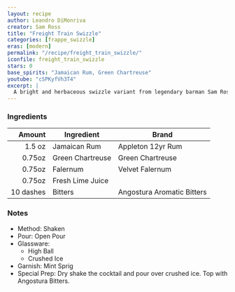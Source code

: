 ```yaml
---
layout: recipe
author: Leandro DiMonriva
creator: Sam Ross
title: "Freight Train Swizzle"
categories: [frappe_swizzle]
eras: [modern]
permalink: "/recipe/freight_train_swizzle/"
iconfile: freight_train_swizzle
stars: 0
base_spirits: "Jamaican Rum, Green Chartreuse"
youtube: "cSPKyfVh3T4"
excerpt: |
  A bright and herbaceous swizzle variant from legendary barman Sam Ross.
---
```


### Ingredients

|    Amount | Ingredient       | Brand                      |
| --------: | ---------------- | -------------------------- |
|    1.5 oz | Jamaican Rum     | Appleton 12yr Rum          |
|    0.75oz | Green Chartreuse | Green Chartreuse           |
|    0.75oz | Falernum         | Velvet Falernum            |
|    0.75oz | Fresh Lime Juice |
| 10 dashes | Bitters          | Angostura Aromatic Bitters |

### Notes

- Method: Shaken
- Pour: Open Pour
- Glassware:
  - High Ball
  - Crushed Ice
- Garnish: Mint Sprig
- Special Prep: Dry shake the cocktail and pour over crushed ice. Top with Angostura Bitters.
